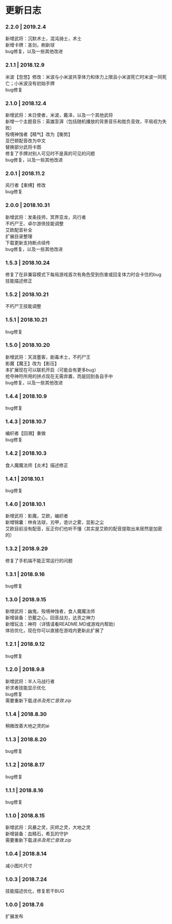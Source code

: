 # 更新日志

### 2.2.0 | 2019.2.4

新增武将：沉默术士，混沌骑士，术士  
新增卡牌：圣剑，刷新球   
bug修复，以及一些其他改进  

### 2.1.1 | 2018.12.9

米波【忽悠】修改：米波与小米波共享体力和体力上限且小米波死亡时米波一同死亡；小米波没有初始手牌  
bug修复  

### 2.1.0 | 2018.12.4

新增武将：末日使者，米波，戴泽，以及一个其他武将  
新增一个主题音乐：英雄澎湃（包括随机播放的背景音乐和胜负音效，平局视为失败）  
殁境神蚀者【精气】改为【衡势】  
亚巴顿配音改为中文  
替换部分武将卡图  
修复了手牌对别人可见时不是真的可见的问题  
bug修复，以及一些其他改进  

### 2.0.1 | 2018.11.2

风行者【束缚】修改  
bug修复  

### 2.0.0 | 2018.10.31

新增武将：发条技师，冥界亚龙，风行者  
不朽尸王、卓尔游侠技能调整  
艾欧配音补全  
扩展目录整理  
下载更新支持断点续传  
bug修复，以及一些其他改进  

### 1.5.3 | 2018.10.24

修复了在非兼容模式下每局游戏首次有角色受到伤害或回复体力时会卡住的bug  
技能描述修正  

### 1.5.2 | 2018.10.21

不朽尸王技能调整

### 1.5.1 | 2018.10.21

bug修复

### 1.5.0 | 2018.10.20

新增武将：天涯墨客，剧毒术士，不朽尸王  
影魔【魔王】改为【影压】  
本扩展现在可以联机开启（可能会有更多bug）  
抢夺神符所用的拼点现在无需弃置，而是回到各自手中  
bug修复，以及一些其他改进  

### 1.4.4 | 2018.10.9

bug修复

### 1.4.3 | 2018.10.7

编织者【回溯】重做  
bug修复  

### 1.4.2 | 2018.10.3

食人魔魔法师【炎术】描述修正  

### 1.4.1 | 2018.10.1

bug修复

### 1.4.0 | 2018.10.1

新增武将：影魔，艾欧，编织者  
新增锦囊：林肯法球，刃甲，诡计之雾，显影之尘  
艾欧目前没有配音，反正你们也听不懂（其实是艾欧的配音提取出来居然是加密的）  

### 1.3.2 | 2018.9.29

修复了手机端不能正常运行的问题

### 1.3.1 | 2018.9.16

bug修复

### 1.3.0 | 2018.9.15

新增武将：幽鬼，殁境神蚀者，食人魔魔法师  
新增装备：恐鳌之心，回音战刃，达贡之神力  
新增玩法：神符（详情请看README.MD或游戏内帮助）  
体验优化，现在你可以直接在游戏内更新此扩展了  

### 1.2.1 | 2018.9.12

bug修复  

### 1.2.0 | 2018.9.8

新增武将：半人马战行者  
祈求者技能显示优化  
bug修复  
需要重新下载*连杀及死亡音效.zip*

### 1.1.4 | 2018.8.30

稍微改善大地之灵的ai

### 1.1.3 | 2018.8.20

bug修复

### 1.1.2 | 2018.8.17

bug修复

### 1.1.1 | 2018.8.16

bug修复

### 1.1.0 | 2018.8.15

新增武将：风暴之灵，灰烬之灵，大地之灵  
新增装备：血精石，希瓦的守护  
需要重新下载*连杀及死亡音效.zip*

### 1.0.4 | 2018.8.14

减小图片尺寸

### 1.0.3 | 2018.7.24

技能描述优化，修复若干BUG

### 1.0.0 | 2018.7.6

扩展发布